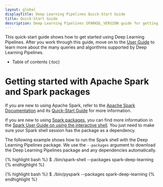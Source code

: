 ```yaml
---
layout: global
displayTitle: Deep Learning Pipelines Quick-Start Guide
title: Quick-Start Guide
description: Deep Learning Pipelines SPARKDL_VERSION guide for getting started quickly
---
```


This quick-start guide shows how to get started using Deep Learning Pipelines.
After you work through this guide, move on to the [User Guide](user-guide.html)
to learn more about the many queries and algorithms supported by Deep Learning Pipelines.

* Table of contents
{:toc}

# Getting started with Apache Spark and Spark packages

If you are new to using Apache Spark, refer to the
[Apache Spark Documentation](http://spark.apache.org/docs/latest/index.html) and its
[Quick-Start Guide](http://spark.apache.org/docs/latest/quick-start.html) for more information.

If you are new to using [Spark packages](http://spark-packages.org), you can find more information
in the [Spark User Guide on using the interactive shell](http://spark.apache.org/docs/latest/programming-guide.html#using-the-shell).
You just need to make sure your Spark shell session has the package as a dependency.

The following example shows how to run the Spark shell with the Deep Learning Pipelines package.
We use the `--packages` argument to download the Deep Learning Pipelines package and any dependencies automatically.

<div class="codetabs">

<div data-lang="scala"  markdown="1">

{% highlight bash %}
$ ./bin/spark-shell --packages spark-deep-learning
{% endhighlight %}

</div>

<div data-lang="python"  markdown="1">

{% highlight bash %}
$ ./bin/pyspark --packages spark-deep-learning
{% endhighlight %}

</div>

